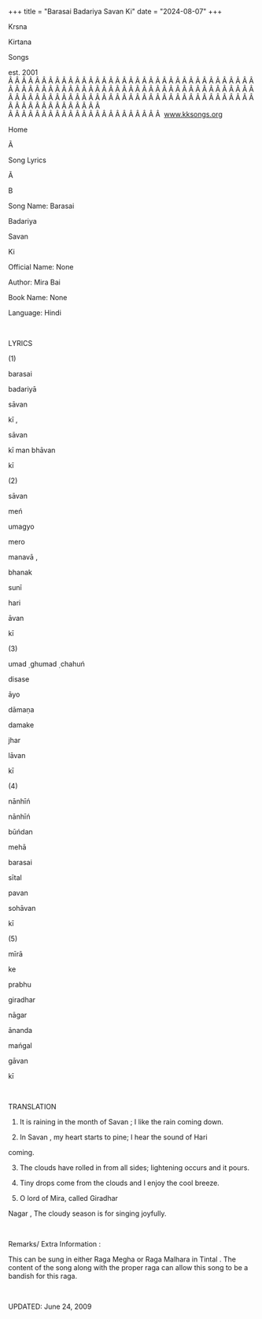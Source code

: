 +++ 
title = "Barasai Badariya Savan Ki"
date = "2024-08-07"
+++

Krsna
 
Kirtana
 
Songs

est. 2001
Â Â Â Â Â Â Â Â Â Â Â Â Â Â Â Â Â Â Â Â Â Â Â Â Â Â Â Â Â Â Â Â Â Â Â Â Â Â Â Â Â Â Â Â Â Â Â Â Â Â Â Â Â Â Â Â Â Â Â Â Â Â Â Â Â Â Â Â Â Â Â Â Â Â Â Â Â Â Â Â Â Â Â Â Â Â Â Â Â Â Â Â Â Â Â Â Â Â Â Â Â Â Â Â Â Â Â Â Â Â Â Â Â Â Â Â Â Â Â Â Â Â Â Â Â  
Â Â Â Â Â Â Â Â Â Â Â Â Â Â Â Â Â Â Â Â Â Â Â  
www.kksongs.org










Home


Ã 
 
Song Lyrics
 
Ã 
 
B


Song Name: 
Barasai
 
Badariya
 
Savan
 
Ki


Official Name: None


Author: 
Mira 
Bai


Book Name: None


Language: 
Hindi


 


LYRICS


(1)


barasai
 
badariyā
 
sāvan
 
kī
,


sāvan
 
kī
 man 
bhāvan
 
kī






(2)


sāvan
 
meń
 
umagyo
 
mero
 
manavā
,


bhanak
 
sunī
 
hari
 
āvan
 
kī






(3)


umad
̣ 
ghumad
̣ 
chahuń
 
disase
 
āyo


dāmaṇa
 
damake
 
jhar
 
lāvan
 
kī






(4)


nānhīń
 
nānhīń
 
būńdan


mehā
 
barasai


sītal
 
pavan
 
sohāvan
 
kī






(5)


mīrā
 
ke
 
prabhu
 
giradhar


nāgar


ānanda
 
mańgal
 
gāvan
 
kī


 


TRANSLATION


1) It is raining in the
month of 
Savan
; I like the rain coming down.






2) In 
Savan
,
my heart starts to pine; I hear the sound of 
Hari

coming.






3) The clouds have rolled
in from all sides; lightening occurs and it pours.






4) Tiny drops come from the
clouds and I enjoy the cool breeze.






5) O lord of Mira, called 
Giradhar
 
Nagar
, The cloudy season
is for singing joyfully.


 


Remarks/ Extra Information
: 


This
can be sung in either Raga 
Megha
 or Raga 
Malhara
 in 
Tintal
. The content of
the song along with the proper raga can allow this song to be a 
bandish
 for this raga.


 


UPDATED:
 June 24, 2009